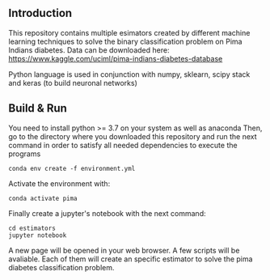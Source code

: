 ## Introduction

This repository contains multiple esimators created by different machine learning techniques to solve the binary classification
problem on Pima Indians diabetes.
Data can be downloaded here: https://www.kaggle.com/uciml/pima-indians-diabetes-database

Python language is used in conjunction with numpy, sklearn, scipy stack and keras (to build neuronal networks)


## Build & Run

You need to install python >= 3.7 on your system as well as anaconda
Then, go to the directory where you downloaded this repository and run the next command
in order to satisfy all needed dependencies to execute the programs
```
conda env create -f environment.yml
```

Activate the environment with:
```
conda activate pima
```

Finally create a jupyter's notebook with the next command:
```
cd estimators
jupyter notebook
```

A new page will be opened in your web browser. A few scripts will be avaliable.
Each of them will create an specific estimator to solve the pima diabetes classification
problem.
